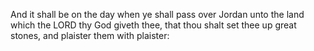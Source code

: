 And it shall be on the day when ye shall pass over Jordan unto the land which the LORD thy God giveth thee, that thou shalt set thee up great stones, and plaister them with plaister:
